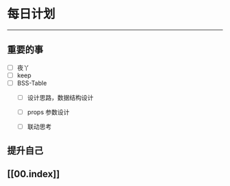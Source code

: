 
# 每日计划
---
## 重要的事

- [ ]    夜丫
- [ ]   keep
- [ ]  BSS-Table
	- [ ] 设计思路，数据结构设计
	- [ ] props 参数设计
	- [ ] 联动思考




## 提升自己

  



## [[00.index]]










